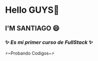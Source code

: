 # Hello GUYS👋
## I'M SANTIAGO 😄
### ✨ _Es mi primer curso de FullStack_ ✨
   ⚡~Probando Codigos~⚡
<!--
**SantiagoRincon2192/santiagoRincon2192** is a ✨ _special_ ✨ repository because its `README.md` (this file) appears on your GitHub profile.

Here are some ideas to get you started:

- 🔭 I’m currently working on ...
- 🌱 I’m currently learning ...
- 👯 I’m looking to collaborate on ...
- 🤔 I’m looking for help with ...
- 💬 Ask me about ...
- 📫 How to reach me: ...
- 😄 Pronouns: ...
- ⚡ Fun fact: ...
-->
